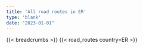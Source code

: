```yaml
---
title: 'All road routes in ER'
type: 'blank'
date: "2023-01-01"
---
```


{{< breadcrumbs >}}
{{< road_routes country=ER >}}
